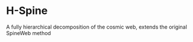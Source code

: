 # H-Spine
A fully hierarchical decomposition of the cosmic web, extends the original SpineWeb method
